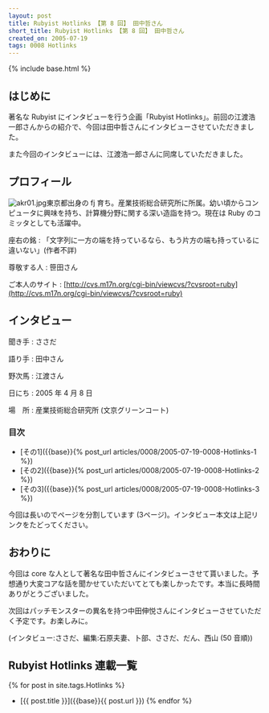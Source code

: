 ```yaml
---
layout: post
title: Rubyist Hotlinks 【第 8 回】 田中哲さん
short_title: Rubyist Hotlinks 【第 8 回】 田中哲さん
created_on: 2005-07-19
tags: 0008 Hotlinks
---
```

{% include base.html %}


## はじめに

著名な Rubyist にインタビューを行う企画「Rubyist Hotlinks」。前回の江渡浩一郎さんからの紹介で、今回は田中哲さんにインタビューさせていただきました。

また今回のインタビューには、江渡浩一郎さんに同席していただきました。

## プロフィール

![akr01.jpg]({{base}}{{site.baseurl}}/images/0008-Hotlinks/akr01.jpg)東京都出身の fj 育ち。産業技術総合研究所に所属。幼い頃からコンピュータに興味を持ち、計算機分野に関する深い造詣を持つ。現在は Ruby のコミッタとしても活躍中。

座右の銘
: 「文字列に一方の端を持っているなら、もう片方の端も持っているに違いない」(作者不詳)

尊敬する人
:  笹田さん

ご本人のサイト
:  [http://cvs.m17n.org/cgi-bin/viewcvs/?cvsroot=ruby](http://cvs.m17n.org/cgi-bin/viewcvs/?cvsroot=ruby)

## インタビュー

聞き手
: ささだ

語り手
: 田中さん

野次馬
: 江渡さん

日にち
: 2005 年 4 月 8 日

場　所
: 産業技術総合研究所 (文京グリーンコート)

### 目次

* [その1]({{base}}{% post_url articles/0008/2005-07-19-0008-Hotlinks-1 %})
* [その2]({{base}}{% post_url articles/0008/2005-07-19-0008-Hotlinks-2 %})
* [その3]({{base}}{% post_url articles/0008/2005-07-19-0008-Hotlinks-3 %})

今回は長いのでページを分割しています (3ページ)。インタビュー本文は上記リンクをたどってください。

## おわりに

今回は core な人として著名な田中哲さんにインタビューさせて貰いました。予想通り大変コアな話を聞かせていただいてとても楽しかったです。本当に長時間ありがとうございました。

次回はパッチモンスターの異名を持つ中田伸悦さんにインタビューさせていただく予定です。お楽しみに。

(インタビュー:ささだ、編集:石原夫妻、卜部、ささだ、だん、西山 (50 音順))

## Rubyist Hotlinks 連載一覧

{% for post in site.tags.Hotlinks %}
  - [{{ post.title }}]({{base}}{{ post.url }})
{% endfor %}



